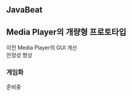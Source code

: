 JavaBeat
--------------
## Media Player의 개량형 프로토타입
이전 Media Player의 GUI 개선<br>
안정성 향상<br>

### 게임화
준비중
